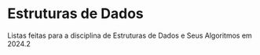 # Estruturas de Dados
 
Listas feitas para a disciplina de Estruturas de Dados e Seus Algoritmos em 2024.2
